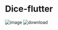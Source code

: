 # Dice-flutter
![image](https://user-images.githubusercontent.com/106010723/204151211-defe71a0-3a5a-4ab5-872d-866ec879ca35.png)
![download](https://user-images.githubusercontent.com/106010723/204151245-3c52b3b6-32bc-43f6-a13b-346fe20cac79.jpg)
